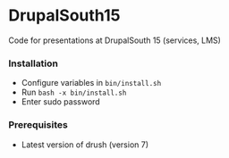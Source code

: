 # DrupalSouth15
Code for presentations at DrupalSouth 15 (services, LMS)

### Installation
* Configure variables in <code>bin/install.sh</code>
* Run <code>bash -x bin/install.sh</code>
* Enter sudo password

### Prerequisites
* Latest version of drush (version 7)